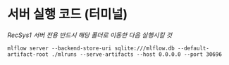 # 서버 실행 코드 (터미널)
*RecSys1 서버 전용*
*반드시 해당 폴더로 이동한 다음 실행시킬 것*

```
mlflow server --backend-store-uri sqlite:///mlflow.db --default-artifact-root ./mlruns --serve-artifacts --host 0.0.0.0 --port 30696
```